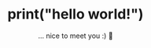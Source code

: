 ---
title: 'print("hello world!")'
name: "Hi, I'm Justin"
subtitle: "... nice to meet you :) 👋 "
--- 